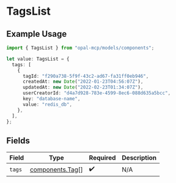 # TagsList

## Example Usage

```typescript
import { TagsList } from "opal-mcp/models/components";

let value: TagsList = {
  tags: [
    {
      tagId: "f290a738-5f9f-43c2-ad67-fa31ff0eb946",
      createdAt: new Date("2022-01-23T04:56:07Z"),
      updatedAt: new Date("2022-02-23T01:34:07Z"),
      userCreatorId: "d4a7d928-783e-4599-8ec6-088d635a5bcc",
      key: "database-name",
      value: "redis_db",
    },
  ],
};
```

## Fields

| Field                                              | Type                                               | Required                                           | Description                                        |
| -------------------------------------------------- | -------------------------------------------------- | -------------------------------------------------- | -------------------------------------------------- |
| `tags`                                             | [components.Tag](../../models/components/tag.md)[] | :heavy_check_mark:                                 | N/A                                                |